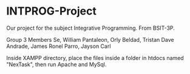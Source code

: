 # INTPROG-Project
Our project for the subject Integrative Programming. From BSIT-3P.

Group 3 Members
Se, William
Pantaleon, Orly
Beldad, Tristan Dave
Andrade, James Ronel
Parro, Jayson Carl

Inside XAMPP directory, place the files inside a folder in htdocs named "NexTask", then run Apache and MySql.

